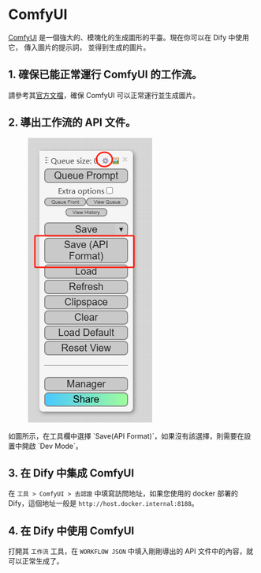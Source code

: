 # ComfyUI
[ComfyUI](https://www.comfy.org/) 是一個強大的、模塊化的生成圖形的平臺。現在你可以在 Dify 中使用它， 傳入圖片的提示詞， 並得到生成的圖片。

## 1. 確保已能正常運行 ComfyUI 的工作流。  
請參考其[官方文檔](https://docs.comfy.org/get_started/gettingstarted)，確保 ComfyUI 可以正常運行並生成圖片。

## 2. 導出工作流的 API 文件。
<figure><img src="../../../.gitbook/assets/comfyui.png" alt=""><figcaption></figcaption></figure>
如圖所示，在工具欄中選擇 `Save(API Format)`，如果沒有該選擇，則需要在設置中開啟 `Dev Mode`。

## 3. 在 Dify 中集成 ComfyUI  
在 `工具 > ComfyUI > 去認證` 中填寫訪問地址，如果您使用的 docker 部署的 Dify，這個地址一般是 `http://host.docker.internal:8188`。

## 4. 在 Dify 中使用 ComfyUI
打開其 `工作流` 工具，在 `WORKFLOW JSON` 中填入剛剛導出的 API 文件中的內容，就可以正常生成了。
